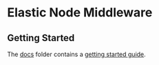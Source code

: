 # Elastic Node Middleware

## Getting Started

The [docs](docs/) folder contains a [getting started guide](docs/ElasticNodeGettingStartedGuide.md).